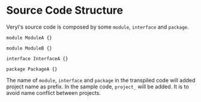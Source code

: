 # Source Code Structure

Veryl's source code is composed by some `module`, `interface` and `package`.

```veryl,playground
module ModuleA {}

module ModuleB {}

interface InterfaceA {}

package PackageA {}
```

The name of `module`, `interface` and `package` in the transpiled code will added project name as prefix.
In the sample code, `project_` will be added.
It is to avoid name conflict between projects.
